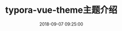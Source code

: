---
title: typora-vue-theme主题介绍
date: 2018-09-07 09:25:00
#author: 赵奇
#img: /source/images/xxx.jpg
#top: false  推荐文章（文章是否置顶），如果 top 值为 true，则会作为首页推荐文章
# cover: false  v1.0.2版本新增，表示该文章是否需要加入到首页轮播封面中
# coverImg: /images/1.jpg    .2版本新增，表示该文章在首页轮播封面需要显示的图片路径，如果没有，则默认使用文章的特色图片
# password: 8d969eef6ecad3c29a3a629280e686cf0c3f5d5a86aff3ca12020c923adc6c92
# toc: false
# mathjax: false
# summary: 这是你自定义的文章摘要内容，如果这个属性有值，文章卡片摘要就显示这段文字，否则程序会自动截取文章的部分内容作为摘要
# categories: Markdown
tags:
  - Typora
  - Markdown
---